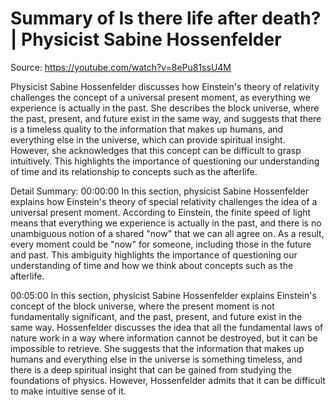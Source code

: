 # Summary of Is there life after death? | Physicist Sabine Hossenfelder

Source: https://youtube.com/watch?v=8ePu81ssU4M

Physicist Sabine Hossenfelder discusses how Einstein's theory of relativity challenges the concept of a universal present moment, as everything we experience is actually in the past. She describes the block universe, where the past, present, and future exist in the same way, and suggests that there is a timeless quality to the information that makes up humans, and everything else in the universe, which can provide spiritual insight. However, she acknowledges that this concept can be difficult to grasp intuitively. This highlights the importance of questioning our understanding of time and its relationship to concepts such as the afterlife.

Detail Summary: 
00:00:00
In this section, physicist Sabine Hossenfelder explains how Einstein's theory of special relativity challenges the idea of a universal present moment. According to Einstein, the finite speed of light means that everything we experience is actually in the past, and there is no unambiguous notion of a shared "now" that we can all agree on. As a result, every moment could be "now" for someone, including those in the future and past. This ambiguity highlights the importance of questioning our understanding of time and how we think about concepts such as the afterlife.

00:05:00
In this section, physicist Sabine Hossenfelder explains Einstein's concept of the block universe, where the present moment is not fundamentally significant, and the past, present, and future exist in the same way. Hossenfelder discusses the idea that all the fundamental laws of nature work in a way where information cannot be destroyed, but it can be impossible to retrieve. She suggests that the information that makes up humans and everything else in the universe is something timeless, and there is a deep spiritual insight that can be gained from studying the foundations of physics. However, Hossenfelder admits that it can be difficult to make intuitive sense of it.

